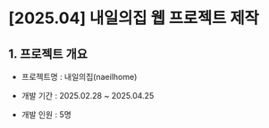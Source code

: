 # [2025.04] 내일의집 웹 프로젝트 제작

## 1. 프로젝트 개요

- 프로젝트명 : 내일의집(naeilhome)

- 개발 기간 : 2025.02.28 ~ 2025.04.25

- 개발 인원 : 5명


